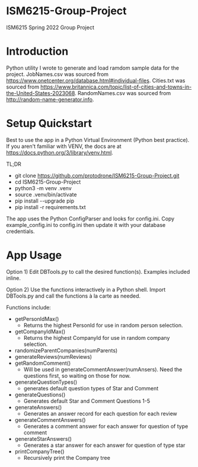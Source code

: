 # ISM6215-Group-Project

ISM6215 Spring 2022 Group Project

# Introduction

Python utility I wrote to generate and load ramdom sample data for the project.
JobNames.csv was sourced from https://www.onetcenter.org/database.html#individual-files.
Cities.txt was sourced from https://www.britannica.com/topic/list-of-cities-and-towns-in-the-United-States-2023068. RandomNames.csv was sourced from
http://random-name-generator.info.

# Setup Quickstart

Best to use the app in a Python Virtual Environment (Python best practice). If you aren't 
familiar with VENV, the docs are at https://docs.python.org/3/library/venv.html. 

TL;DR
* git clone https://github.com/protodrone/ISM6215-Group-Project.git
* cd ISM6215-Group-Project
* python3 -m venv .venv
* source .venv/bin/activate
* pip install --upgrade pip
* pip install -r requirements.txt

The app uses the Python ConfigParser and looks for config.ini. Copy example_config.ini
to config.ini then update it with your database credentials.

# App Usage

Option 1) 
Edit DBTools.py to call the desired function(s). Examples included inline.

Option 2)
Use the functions interactively in a Python shell. Import DBTools.py and call the functions
à la carte as needed. 

Functions include:
* getPersonIdMax()
    * Returns the highest PersonId for use in random person selection.
* getCompanyIdMax()
    * Returns the highest CompanyId for use in random company selection.
* randomizeParentCompanies(numParents)
* generateReviews(numReviews)
* getRandomComment()
    * Will be used in generateCommentAnswer(numAnsers). Need the questions first, so waiting on those for now.
* generateQuestionTypes()
    * generates default question types of Star and Comment
* generateQuestions()
    * Generates default Star and Comment Questions 1-5
* generateAnswers()
    * Generates an answer record for each question for each review
* generateCommentAnswers()
    * Generates a comment answer for each answer for question of type comment
* generateStarAnswers()
    * Generates a star answer for each answer for question of type star
* printCompanyTree()
    * Recursively print the Company tree
